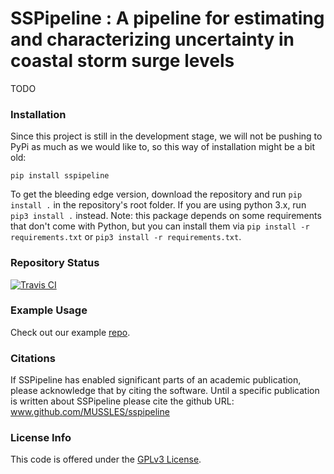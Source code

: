 # SSPipeline : A pipeline for estimating and characterizing uncertainty in coastal storm surge levels

TODO

### Installation

Since this project is still in the development stage, we will not be pushing to PyPi as much as we would like to, so this way of installation might be a bit old:

```shell
pip install sspipeline
```

To get the bleeding edge version, download the repository and run `pip install .` in the repository's root folder.
 If you are using python 3.x, run `pip3 install .` instead. Note: this package depends on some requirements that don't come with Python, but you can install them via `pip install -r requirements.txt` or `pip3 install -r requirements.txt`.

### Repository Status

[![Travis CI](https://travis-ci.org/MUSSLES/sspipeline.svg?branch=master)](https://travis-ci.org/MUSSLES/sspipeline)

### Example Usage

Check out our example [repo](https://github.com/MUSSLES/sspipeline-example).

### Citations

If SSPipeline has enabled significant parts of an academic publication, please acknowledge that by citing the software. Until a specific publication is written about SSPipeline please cite the github URL: www.github.com/MUSSLES/sspipeline

### License Info

This code is offered under the [GPLv3 License](LICENSE).
